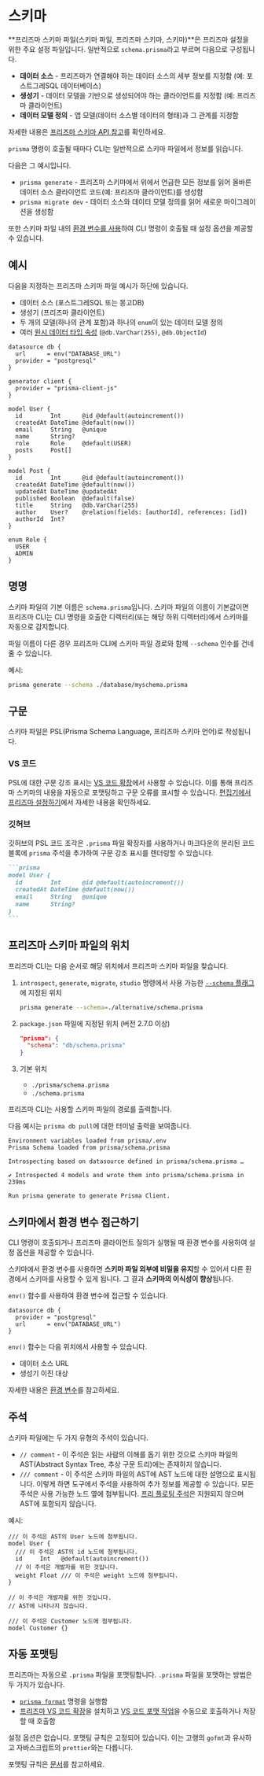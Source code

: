 # 스키마

**프리즈마 스키마 파일(스키마 파일, 프리즈마 스키마, 스키마)**은 프리즈마 설정을 위한 주요 설정 파일입니다. 일반적으로 `schema.prisma`라고 부르며 다음으로 구성됩니다.

- **데이터 소스** - 프리즈마가 연결해야 하는 데이터 소스의 세부 정보를 지정함 (예: 포스트그레SQL 데이터베이스)
- **생성기** - 데이터 모델을 기반으로 생성되어야 하는 클라이언트를 지정함 (예: 프리즈마 클라이언트)
- **데이터 모델 정의** - 앱 모델(데이터 소스별 데이터의 형태)과 그 관계를 지정함

자세한 내용은 [프리즈마 스키마 API 참고](https://www.prisma.io/docs/reference/api-reference/prisma-schema-reference)를 확인하세요.

`prisma` 명령이 호출될 때마다 CLI는 일반적으로 스키마 파일에서 정보를 읽습니다.

다음은 그 예시입니다.

- `prisma generate` - 프리즈마 스키마에서 위에서 언급한 모든 정보를 읽어 올바른 데이터 소스 클라이언트 코드(예: 프리즈마 클라이언트)를 생성함
- `prisma migrate dev` - 데이터 소스와 데이터 모델 정의를 읽어 새로운 마이그레이션을 생성함

또한 스키마 파일 내의 [환경 변수를 사용](#스키마에서-환경-변수-접근하기)하여 CLI 명령이 호출될 때 설정 옵션을 제공할 수 있습니다.

## 예시

다음을 지정하는 프리즈마 스키마 파일 예시가 하단에 있습니다.

- 데이터 소스 (포스트그레SQL 또는 몽고DB)
- 생성기 (프리즈마 클라이언트)
- 두 개의 모델(하나의 관계 포함)과 하나의 `enum`이 있는 데이터 모델 정의
- 여러 [원시 데이터 타입 속성](./data-model.md#원시-타입-매핑) (`@db.VarChar(255)`, `@db.ObjectId`)

```prisma
datasource db {
  url      = env("DATABASE_URL")
  provider = "postgresql"
}

generator client {
  provider = "prisma-client-js"
}

model User {
  id        Int      @id @default(autoincrement())
  createdAt DateTime @default(now())
  email     String   @unique
  name      String?
  role      Role     @default(USER)
  posts     Post[]
}

model Post {
  id        Int      @id @default(autoincrement())
  createdAt DateTime @default(now())
  updatedAt DateTime @updatedAt
  published Boolean  @default(false)
  title     String   @db.VarChar(255)
  author    User?    @relation(fields: [authorId], references: [id])
  authorId  Int?
}

enum Role {
  USER
  ADMIN
}
```

## 명명

스키마 파일의 기본 이름은 `schema.prisma`입니다. 스키마 파일의 이름이 기본값이면 프리즈마 CLI는 CLI 명령을 호출한 디렉터리(또는 해당 하위 디렉터리)에서 스키마를 자동으로 감지합니다.

파일 이름이 다른 경우 프리즈마 CLI에 스키마 파일 경로와 함께 `--schema` 인수를 건네줄 수 있습니다.

예시:

```bash
prisma generate --schema ./database/myschema.prisma
```

## 구문

스키마 파일은 PSL(Prisma Schema Language, 프리즈마 스키마 언어)로 작성됩니다.

### VS 코드

PSL에 대한 구문 강조 표시는 [VS 코드 확장](https://marketplace.visualstudio.com/items?itemName=Prisma.prisma)에서 사용할 수 있습니다. 이를 통해 프리즈마 스키마의 내용을 자동으로 포맷팅하고 구문 오류를 표시할 수 있습니다. [편집기에서 프리즈마 설정하기](https://www.prisma.io/docs/guides/development-environment/editor-setup)에서 자세한 내용을 확인하세요.

### 깃허브

깃허브의 PSL 코드 조각은 `.prisma` 파일 확장자를 사용하거나 마크다운의 분리된 코드 블록에 `prisma` 주석을 추가하여 구문 강조 표시를 렌더링할 수 있습니다.

~~~markdown
```prisma
model User {
  id        Int      @id @default(autoincrement())
  createdAt DateTime @default(now())
  email     String   @unique
  name      String?
}
```
~~~

## 프리즈마 스키마 파일의 위치

프리즈마 CLI는 다음 순서로 해당 위치에서 프리즈마 스키마 파일을 찾습니다.

1. `introspect`, `generate`, `migrate`, `studio` 명령에서 사용 가능한 [`--schema` 플래그](https://www.prisma.io/docs/reference/api-reference/command-reference)에 지정된 위치

    ```bash
    prisma generate --schema=./alternative/schema.prisma
    ```

2. `package.json` 파일에 지정된 위치 (버전 2.7.0 이상)

    ```json
    "prisma": {
      "schema": "db/schema.prisma"
    }
    ```

3. 기본 위치
   - `./prisma/schema.prisma`
   - `./schema.prisma`

프리즈마 CLI는 사용할 스키마 파일의 경로를 출력합니다.

다음 예시는 `prisma db pull`에 대한 터미널 출력을 보여줍니다.

```text {1}
Environment variables loaded from prisma/.env
Prisma Schema loaded from prisma/schema.prisma

Introspecting based on datasource defined in prisma/schema.prisma …

✔ Introspected 4 models and wrote them into prisma/schema.prisma in 239ms

Run prisma generate to generate Prisma Client.
```

## 스키마에서 환경 변수 접근하기

CLI 명령이 호출되거나 프리즈마 클라이언트 질의가 실행될 때 환경 변수를 사용하여 설정 옵션을 제공할 수 있습니다.

스키마에서 환경 변수를 사용하면 **스키마 파일 외부에 비밀을 유지**할 수 있어서 다른 환경에서 스키마를 사용할 수 있게 됩니다. 그 결과 **스키마의 이식성이 향상**됩니다.

`env()` 함수를 사용하여 환경 변수에 접근할 수 있습니다.

```prisma
datasource db {
  provider = "postgresql"
  url      = env("DATABASE_URL")
}
```

`env()` 함수는 다음 위치에서 사용할 수 있습니다.

- 데이터 소스 URL
- 생성기 이진 대상

자세한 내용은 [환경 변수](https://www.prisma.io/docs/guides/development-environment/environment-variables)를 참고하세요.

## 주석

스키마 파일에는 두 가지 유형의 주석이 있습니다.

- `// comment` - 이 주석은 읽는 사람의 이해를 돕기 위한 것으로 스키마 파일의 AST(Abstract Syntax Tree, 추상 구문 트리)에는 존재하지 않습니다.
- `/// comment` - 이 주석은 스키마 파일의 AST에 AST 노드에 대한 설명으로 표시됩니다. 이렇게 하면 도구에서 주석을 사용하여 추가 정보를 제공할 수 있습니다. 모든 주석은 사용 가능한 노드 옆에 첨부됩니다. [프리 플로팅 주석](https://github.com/prisma/prisma/issues/3544)은 지원되지 않으며 AST에 포함되지 않습니다.

예시:

```prisma
/// 이 주석은 AST의 User 노드에 첨부됩니다.
model User {
  /// 이 주석은 AST의 id 노드에 첨부됩니다.
  id     Int   @default(autoincrement())
  // 이 주석은 개발자를 위한 것입니다.
  weight Float /// 이 주석은 weight 노드에 첨부됩니다.
}

// 이 주석은 개발자를 위한 것입니다.
// AST에 나타나지 않습니다.

/// 이 주석은 Customer 노드에 첨부됩니다.
model Customer {}
```

## 자동 포맷팅

프리즈마는 자동으로 `.prisma` 파일을 포맷팅합니다. `.prisma` 파일을 포맷하는 방법은 두 가지가 있습니다.

- [`prisma format`](https://www.prisma.io/docs/reference/api-reference/command-reference#forma) 명령을 실행함
- [프리즈마 VS 코드 확장](https://marketplace.visualstudio.com/items?itemName=Prisma.prisma)을 설치하고 [VS 코드 포맷 작업](https://code.visualstudio.com/docs/editor/codebasics#_formatting)을 수동으로 호출하거나 저장할 때 호출함

설정 옵션은 없습니다. 포맷팅 규칙은 고정되어 있습니다. 이는 고랭의 `gofmt`과 유사하고 자바스크립트의 `prettier`와는 다릅니다.

포맷팅 규칙은 [문서](https://www.prisma.io/docs/concepts/components/prisma-schema#formatting-rules)를 참고하세요.

